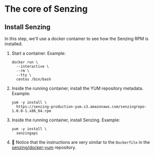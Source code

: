 # The core of Senzing

## Install Senzing

In this step, we'll use a docker container to
see how the Senzing RPM is installed.

1. Start a container.
   Example:

    ```console
    docker run \
      --interactive \
      --rm \
      --tty \
      centos /bin/bash
    ```

1. Inside the running container,
   install the YUM repository metadata.
   Example:

    ```console
    yum -y install \
      https://senzing-production-yum.s3.amazonaws.com/senzingrepo-1.0.0-1.x86_64.rpm
    ```

1. Inside the running container,
   install Senzing.
   Example:

    ```console
    yum -y install \
      senzingapi
    ```

1. :eyes: Notice that the instructions are very similar to the `Dockerfile` in the
   [senzing/docker-yum](https://github.com/Senzing/docker-yum) repository.

